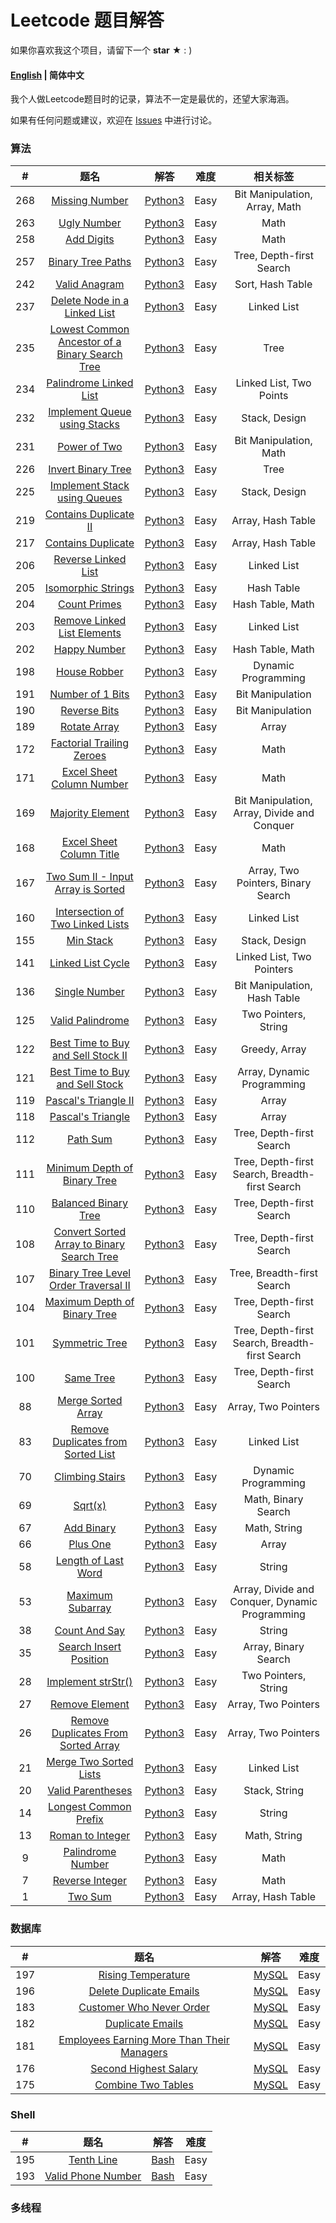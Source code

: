 # Leetcode 题目解答

如果你喜欢我这个项目，请留下一个 **star** ★ : )

#### [English](./README.md) | 简体中文


我个人做Leetcode题目时的记录，算法不一定是最优的，还望大家海涵。

如果有任何问题或建议，欢迎在 [Issues](https://github.com/mengxinayan/leetcode/issues) 中进行讨论。

### 算法

| # | 题名 | 解答 | 难度 | 相关标签 |
| :-: | :-: | :-: | :-: | :-: |
| 268 | [Missing Number](https://leetcode-cn.com/problems/missing-number/) | [Python3](./algorithm/python/268_missing_number.py) | Easy | Bit Manipulation, Array, Math |
| 263 | [Ugly Number](https://leetcode-cn.com/problems/ugly-number/) | [Python3](./algorithm/python/263_ugly_number.py) | Easy | Math |
| 258 | [Add Digits](https://leetcode-cn.com/problems/add-digits/) | [Python3](./algorithm/python/258_add_digits.py) | Easy | Math |
| 257 | [Binary Tree Paths](https://leetcode-cn.com/problems/binary-tree-paths/) | [Python3](./algorithm/python/257_binary_tree_paths.py) | Easy | Tree, Depth-first Search |
| 242 | [Valid Anagram](https://leetcode-cn.com/problems/valid-anagram/) | [Python3](./algorithm/python/242_valid_anagram.py) | Easy | Sort, Hash Table |
| 237 | [Delete Node in a Linked List](https://leetcode-cn.com/problems/delete-node-in-a-linked-list/) | [Python3](./algorithm/python/237_delete_node_in_a_linked_list.py) | Easy | Linked List |
| 235 | [Lowest Common Ancestor of a Binary Search Tree](https://leetcode-cn.com/problems/lowest-common-ancestor-of-a-binary-search-tree/) | [Python3](./algorithm/python/235_lowest_common_ancestor_of_a_binary_search_tree.py) | Easy | Tree |
| 234 | [Palindrome Linked List](https://leetcode-cn.com/problems/palindrome-linked-list/) | [Python3](./algorithm/python/234_palindrome_linked_list.py) | Easy | Linked List, Two Points |
| 232 | [Implement Queue using Stacks](https://leetcode-cn.com/problems/implement-queue-using-stacks/) | [Python3](./algorithm/python/232_implement_queue_using_stacks.py) | Easy | Stack, Design |
| 231 | [Power of Two](https://leetcode-cn.com/problems/power-of-two/) | [Python3](./algorithm/python/231_power_of_two.py) | Easy | Bit Manipulation, Math |
| 226 | [Invert Binary Tree](https://leetcode-cn.com/problems/invert-binary-tree/) | [Python3](./algorithm/python/226_invert_binary_tree.py) | Easy | Tree |
| 225 | [Implement Stack using Queues](https://leetcode-cn.com/problems/implement-stack-using-queues/) | [Python3](./algorithm/python/225_implement_stack_using_queues.py) | Easy | Stack, Design |
| 219 | [Contains Duplicate II](https://leetcode-cn.com/problems/contains-duplicate-ii/) | [Python3](./algorithm/python/219_contains_duplicate_II.py) | Easy | Array, Hash Table |
| 217 | [Contains Duplicate](https://leetcode-cn.com/problems/contains-duplicate/) | [Python3](./algorithm/python/217_contains_duplicate.py) | Easy | Array, Hash Table |
| 206 | [Reverse Linked List](https://leetcode-cn.com/problems/reverse-linked-list/) | [Python3](./algorithm/python/206_reverse_linked_list.py) | Easy | Linked List |
| 205 | [Isomorphic Strings](https://leetcode-cn.com/problems/isomorphic-strings/) | [Python3](./algorithm/python/205_isomorphic_strings.py) | Easy | Hash Table |
| 204 | [Count Primes](https://leetcode-cn.com/problems/count-primes/) | [Python3](./algorithm/python/204_count_primes.py) | Easy | Hash Table, Math |
| 203 | [Remove Linked List Elements](https://leetcode-cn.com/problems/remove-linked-list-elements/) | [Python3](./algorithm/python/203_remove_linked_list_elements.py) | Easy | Linked List |
| 202 | [Happy Number](https://leetcode-cn.com/problems/happy-number/) | [Python3](./algorithm/python/202_happy_number.py) | Easy | Hash Table, Math |
| 198 | [House Robber](https://leetcode-cn.com/problems/house-robber/) | [Python3](./algorithm/python/198_house_robber.py) | Easy | Dynamic Programming |
| 191 | [Number of 1 Bits](https://leetcode-cn.com/problems/number-of-1-bits/) | [Python3](./algorithm/python/191_number_of_1_bits.py) | Easy | Bit Manipulation |
| 190 | [Reverse Bits](https://leetcode-cn.com/problems/reverse-bits/) | [Python3](./algorithm/python/190_reverse_bits.py) | Easy | Bit Manipulation |
| 189 | [Rotate Array](https://leetcode-cn.com/problems/rotate-array/) | [Python3](./algorithm/python/189_rotate_array.py) | Easy | Array |
| 172 | [Factorial Trailing Zeroes](https://leetcode-cn.com/problems/factorial-trailing-zeroes/) | [Python3](./algorithm/python/172_factorial_trailing_zeroes.py) | Easy | Math |
| 171 | [Excel Sheet Column Number](https://leetcode-cn.com/problems/excel-sheet-column-number/) | [Python3](./algorithm/python/171_excel_sheet_column_number.py) | Easy | Math |
| 169 | [Majority Element](https://leetcode-cn.com/problems/majority-element/) | [Python3](./algorithm/python/169_majority_element.py) | Easy | Bit Manipulation, Array, Divide and Conquer |
| 168 | [Excel Sheet Column Title](https://leetcode-cn.com/problems/excel-sheet-column-title/) | [Python3](./algorithm/python/168_excel_sheet_column_title.py) | Easy | Math |
| 167 | [Two Sum II - Input Array is Sorted](https://leetcode-cn.com/problems/two-sum-ii-input-array-is-sorted/) | [Python3](./algorithm/python/167_two_sum_II-input_array_is_sorted.py) | Easy | Array, Two Pointers, Binary Search |
| 160 | [Intersection of Two Linked Lists](https://leetcode-cn.com/problems/intersection-of-two-linked-lists/) | [Python3](./algorithm/python/160_intersection_of_two_linked_lists.py) | Easy | Linked List |
| 155 | [Min Stack](https://leetcode-cn.com/problems/min-stack/) | [Python3](./algorithm/python/155_min_stack.py) | Easy | Stack, Design |
| 141 | [Linked List Cycle](https://leetcode-cn.com/problems/linked-list-cycle/) | [Python3](./algorithm/python/141_linked_list_cycle.py) | Easy | Linked List, Two Pointers |
| 136 | [Single Number](https://leetcode-cn.com/problems/single-number/) | [Python3](./algorithm/python/136_single_number.py) | Easy | Bit Manipulation, Hash Table |
| 125 | [Valid Palindrome](https://leetcode-cn.com/problems/valid-palindrome/) | [Python3](./algorithm/python/125_valid_palindrome.py) | Easy | Two Pointers, String |
| 122 | [Best Time to Buy and Sell Stock II](https://leetcode-cn.com/problems/best-time-to-buy-and-sell-stock-ii/) | [Python3](./algorithm/python/122_best_time_to_buy_and_sell_stock_II.py) | Easy | Greedy, Array |
| 121 | [Best Time to Buy and Sell Stock](https://leetcode-cn.com/problems/best-time-to-buy-and-sell-stock/) | [Python3](./algorithm/python/121_best_time_to_buy_and_sell_stock.py) | Easy | Array, Dynamic Programming |
| 119 | [Pascal's Triangle II](https://leetcode-cn.com/problems/pascals-triangle-ii/) | [Python3](./algorithm/python/119_pascal's_triangle_II.py) | Easy | Array |
| 118 | [Pascal's Triangle](https://leetcode-cn.com/problems/pascals-triangle/) | [Python3](./algorithm/python/118_pascal's_triangle.py) | Easy | Array |
| 112 | [Path Sum](https://leetcode-cn.com/problems/path-sum/) | [Python3](./algorithm/python/112_path_sum.py) | Easy | Tree, Depth-first Search |
| 111 | [Minimum Depth of Binary Tree](https://leetcode-cn.com/problems/minimum-depth-of-binary-tree/) | [Python3](./algorithm/python/111_minimum_depth_of_binary_tree.py) | Easy | Tree, Depth-first Search, Breadth-first Search |
| 110 | [Balanced Binary Tree](https://leetcode-cn.com/problems/balanced-binary-tree/) | [Python3](./algorithm/python/110_balanced_binary_tree.py) | Easy | Tree, Depth-first Search |
| 108 | [Convert Sorted Array to Binary Search Tree](https://leetcode-cn.com/problems/convert-sorted-array-to-binary-search-tree/) | [Python3](./algorithm/python/108_convert_sorted_array_to_binary_search_tree.py) | Easy | Tree, Depth-first Search |
| 107 | [Binary Tree Level Order Traversal II](https://leetcode-cn.com/problems/binary-tree-level-order-traversal-ii/) | [Python3](./algorithm/python/107_binary_tree_level_order_traversal_II.py) | Easy | Tree, Breadth-first Search |
| 104 | [Maximum Depth of Binary Tree](https://leetcode-cn.com/problems/maximum-depth-of-binary-tree/) | [Python3](./algorithm/python/104_maximum_depth_of_binary_tree.py) | Easy | Tree, Depth-first Search |
| 101 | [Symmetric Tree](https://leetcode-cn.com/problems/symmetric-tree/) | [Python3](./algorithm/python/101_symmetric_tree.py) | Easy | Tree, Depth-first Search, Breadth-first Search |
| 100 | [Same Tree](https://leetcode-cn.com/problems/same-tree/) | [Python3](./algorithm/python/100_same_tree.py) | Easy | Tree, Depth-first Search |
| 88 | [Merge Sorted Array](https://leetcode-cn.com/problems/merge-sorted-array/) | [Python3](./algorithm/python/88_merge_sorted_array.py) | Easy | Array, Two Pointers |
| 83 | [Remove Duplicates from Sorted List](https://leetcode-cn.com/problems/remove-duplicates-from-sorted-list/) | [Python3](./algorithm/python/83_remove_duplicates_from_sorted_list.py) | Easy | Linked List |
| 70 | [Climbing Stairs](https://leetcode-cn.com/problems/climbing-stairs/) | [Python3](./algorithm/python/70_climbing_stairs.py) | Easy | Dynamic Programming |
| 69 | [Sqrt(x)](https://leetcode-cn.com/problems/sqrtx/) | [Python3](./algorithm/python/69_Sqrt(x).py) | Easy | Math, Binary Search |
| 67 | [Add Binary](https://leetcode-cn.com/problems/add-binary/) | [Python3](./algorithm/python/67_add_binary.py) | Easy | Math, String |
| 66 | [Plus One](https://leetcode-cn.com/problems/plus-one/) | [Python3](./algorithm/python/66_plus_one.py) | Easy | Array |
| 58 | [Length of Last Word](https://leetcode-cn.com/problems/length-of-last-word/) | [Python3](./algorithm/python/58_length_of_last_word.py) | Easy | String |
| 53 | [Maximum Subarray](https://leetcode-cn.com/problems/maximum-subarray/) | [Python3](./algorithm/python/53_maximum_subarray.py) | Easy | Array, Divide and Conquer, Dynamic Programming |
| 38 | [Count And Say](https://leetcode-cn.com/problems/count-and-say/) | [Python3](./algorithm/python/38_count_and_say.py) | Easy | String |
| 35 | [Search Insert Position](https://leetcode-cn.com/problems/search-insert-position/) | [Python3](./algorithm/python/35_search_insert_position.py) | Easy | Array, Binary Search |
| 28 | [Implement strStr()](https://leetcode-cn.com/problems/implement-strstr/) | [Python3](./algorithm/python/28_implement_strStr().py) | Easy | Two Pointers, String |
| 27 | [Remove Element](https://leetcode-cn.com/problems/remove-element/) | [Python3](./algorithm/python/27_Remove_element.py) | Easy | Array, Two Pointers |
| 26 | [Remove Duplicates From Sorted Array](https://leetcode-cn.com/problems/remove-duplicates-from-sorted-array/) | [Python3](./algorithm/python/26_remove_duplicates_from_sorted_array.py) | Easy | Array, Two Pointers |
| 21 | [Merge Two Sorted Lists](https://leetcode-cn.com/problems/merge-two-sorted-lists/) | [Python3](./algorithm/python/21_merge_two_sorted_lists.py) | Easy | Linked List |
| 20 | [Valid Parentheses](https://leetcode-cn.com/problems/valid-parentheses/) | [Python3](./algorithm/python/20_valid_parentheses.py) | Easy | Stack, String |
| 14 | [Longest Common Prefix](https://leetcode-cn.com/problems/longest-common-prefix/) | [Python3](./algorithm/python/14_longest_common_prefix.py) | Easy | String |
| 13 | [Roman to Integer](https://leetcode-cn.com/problems/roman-to-integer/) | [Python3](./algorithm/python/13_roman_to_integer.py)| Easy | Math, String |
| 9 | [Palindrome Number](https://leetcode-cn.com/problems/palindrome-number/) | [Python3](./algorithm/python/9_palindrome_number.py) | Easy | Math |
| 7 | [Reverse Integer](https://leetcode-cn.com/problems/reverse-integer/) | [Python3](./algorithm/python/7_reverse_integer.py) | Easy | Math |
| 1 | [Two Sum](https://leetcode-cn.com/problems/two-sum/) | [Python3](./algorithm/python/1_two_sum.py) | Easy | Array, Hash Table |


### 数据库

| # | 题名 | 解答 | 难度 |
| :-: | :-: | :-: | :-: |
| 197 | [Rising Temperature](https://leetcode-cn.com/problems/rising-temperature/) | [MySQL](./database/197_rising_temperature.sql) | Easy |
| 196 | [Delete Duplicate Emails](https://leetcode-cn.com/problems/delete-duplicate-emails/) | [MySQL](./database/196_delete_duplicate_emails.sql) | Easy |
| 183 | [Customer Who Never Order](https://leetcode-cn.com/problems/customers-who-never-order/) | [MySQL](./database/183_customers_who_never_order.sql) | Easy |
| 182 | [Duplicate Emails](https://leetcode-cn.com/problems/duplicate-emails/) | [MySQL](./database/182_duplicate_emails.sql) | Easy |
| 181 | [Employees Earning More Than Their Managers](https://leetcode-cn.com/problems/employees-earning-more-than-their-managers/) | [MySQL](./database/181_employees_earning_more_than_their_managers.sql) | Easy |
| 176 | [Second Highest Salary](https://leetcode-cn.com/problems/second-highest-salary/) | [MySQL](./database/176_second_highest_salary.sql) | Easy |
| 175 | [Combine Two Tables](https://leetcode-cn.com/problems/combine-two-tables/) | [MySQL](./database/175_combine_two_tables.sql) | Easy |

### Shell
| # | 题名 | 解答 | 难度 |
| :-: | :-: | :-: | :-: |
| 195 | [Tenth Line](https://leetcode-cn.com/problems/tenth-line/) | [Bash](./shell/195_tenth_line.sh) | Easy |
| 193 | [Valid Phone Number](https://leetcode-cn.com/problems/valid-phone-numbers/) | [Bash](./shell/193_valid_phone_number.sh) | Easy |

### 多线程
